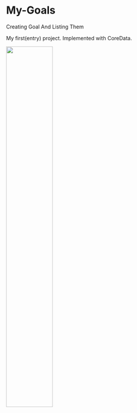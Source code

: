 # My-Goals 

Creating Goal And Listing Them

My first(entry) project. Implemented with CoreData. 

[<img src="" width="50%">](https://user-images.githubusercontent.com/99286902/165953706-6966cf4e-03b9-4ef2-b759-49d7c79dfbe8.mp4)
